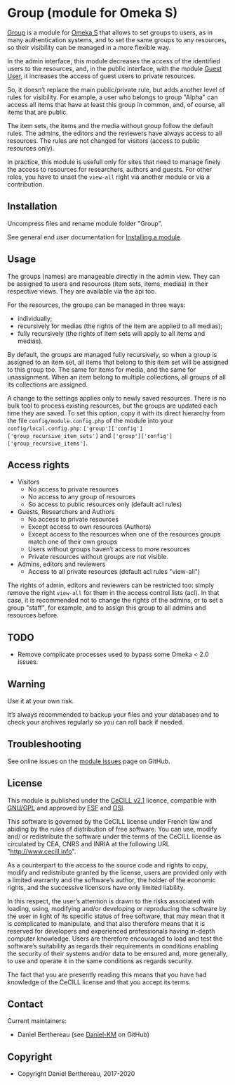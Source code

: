 Group (module for Omeka S)
==========================

[Group] is a module for [Omeka S] that allows to set groups to users, as in many
authentication systems, and to set the same groups to any resources, so their
visibility can be managed in a more flexible way.

In the admin interface, this module decreases the access of the identified users
to the resources, and, in the public interface, with the module [Guest User], it
increases the access of guest users to private resources.

So, it doesn’t replace the main public/private rule, but adds another level of
rules for visibility. For example, a user who belongs to group "Alpha" can
access all items that have at least this group in common, and, of course, all
items that are public.

The item sets, the items and the media without group follow the default rules.
The admins, the editors and the reviewers have always access to all resources.
The rules are not changed for visitors (access to public resources only).

In practice, this module is usefull only for sites that need to manage finely
the access to resources for researchers, authors and guests. For other roles,
you have to unset the `view-all` right via another module or via a contribution.


Installation
------------

Uncompress files and rename module folder "Group".

See general end user documentation for [Installing a module].


Usage
-----

The groups (names) are manageable directly in the admin view. They can be
assigned to users and resources (item sets, items, medias) in their respective
views. They are available via the api too.

For the resources, the groups can be managed in three ways:

- individually;
- recursively for medias (the rights of the item are applied to all medias);
- fully recursively (the rights of item sets will apply to all items and medias).

By default, the groups are managed fully recursively, so when a group is
assigned to an item set, all items that belong to this item set will be assigned
to this  group too. The same for items for media, and the same for unassignment.
When an item belong to multiple collections, all groups of all its collections
are assigned.

A change to the settings applies only to newly saved resources. There is no bulk
tool to process existing resources, but the groups are updated each time they
are saved. To set this option, copy it with its direct hierarchy from the file
`config/module.config.php` of the module into your `config/local.config.php`:
`['group']['config']['group_recursive_item_sets']` and `['group']['config']['group_recursive_items']`.


Access rights
-------------

- Visitors
    - No access to private resources
    - No access to any group of resources
    - So access to public resources only (default acl rules)
- Guests, Researchers and Authors
    - No access to private resources
    - Except access to own resources (Authors)
    - Except access to the resources when one of the resources groups match one
    of their own groups
    - Users without groups haven’t access to more resources
    - Private resources without groups are not visible.
- Admins, editors and reviewers
    - Access to all private resources (default acl rules "view-all")

The rights of admin, editors and reviewers can be restricted too: simply remove
the right `view-all` for them in the access control lists (acl). In that case,
it is recommended not to change the rights of the admins, or to set a group
"staff", for example, and to assign this group to all admins and resources
before.


TODO
----

- Remove complicate processes used to bypass some Omeka < 2.0 issues.


Warning
-------

Use it at your own risk.

It’s always recommended to backup your files and your databases and to check
your archives regularly so you can roll back if needed.


Troubleshooting
---------------

See online issues on the [module issues] page on GitHub.


License
-------

This module is published under the [CeCILL v2.1] licence, compatible with
[GNU/GPL] and approved by [FSF] and [OSI].

This software is governed by the CeCILL license under French law and abiding by
the rules of distribution of free software. You can use, modify and/ or
redistribute the software under the terms of the CeCILL license as circulated by
CEA, CNRS and INRIA at the following URL "http://www.cecill.info".

As a counterpart to the access to the source code and rights to copy, modify and
redistribute granted by the license, users are provided only with a limited
warranty and the software’s author, the holder of the economic rights, and the
successive licensors have only limited liability.

In this respect, the user’s attention is drawn to the risks associated with
loading, using, modifying and/or developing or reproducing the software by the
user in light of its specific status of free software, that may mean that it is
complicated to manipulate, and that also therefore means that it is reserved for
developers and experienced professionals having in-depth computer knowledge.
Users are therefore encouraged to load and test the software’s suitability as
regards their requirements in conditions enabling the security of their systems
and/or data to be ensured and, more generally, to use and operate it in the same
conditions as regards security.

The fact that you are presently reading this means that you have had knowledge
of the CeCILL license and that you accept its terms.


Contact
-------

Current maintainers:

* Daniel Berthereau (see [Daniel-KM] on GitHub)


Copyright
---------

* Copyright Daniel Berthereau, 2017-2020


[Group]: https://github.com/Daniel-KM/Omeka-S-module-Group
[Omeka S]: https://omeka.org/s
[Guest User]: https://github.com/biblibre/omeka-s-module-GuestUser
[Installing a module]: http://dev.omeka.org/docs/s/user-manual/modules/#installing-modules
[module issues]: https://github.com/Daniel-KM/Omeka-S-module-Group/issues
[CeCILL v2.1]: https://www.cecill.info/licences/Licence_CeCILL_V2.1-en.html
[GNU/GPL]: https://www.gnu.org/licenses/gpl-3.0.html
[FSF]: https://www.fsf.org
[OSI]: http://opensource.org
[Daniel-KM]: https://github.com/Daniel-KM "Daniel Berthereau"
